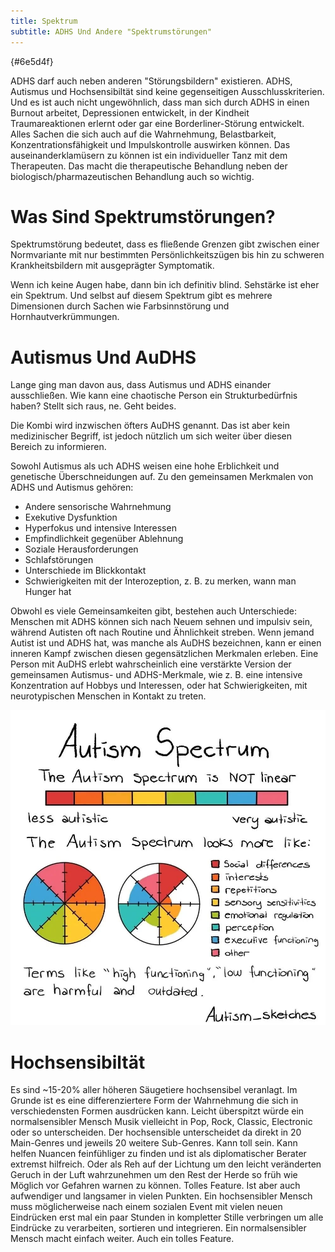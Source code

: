 ```yaml
---
title: Spektrum
subtitle: ADHS Und Andere "Spektrumstörungen"
---
```


[](){#6e5d4f}


ADHS darf auch neben anderen "Störungsbildern" existieren. ADHS, Autismus und Hochsensibiltät sind keine gegenseitigen Ausschlusskriterien. Und es ist auch nicht ungewöhnlich, dass man sich durch ADHS in einen Burnout arbeitet, Depressionen entwickelt, in der Kindheit Traumareaktionen erlernt oder gar eine Borderliner-Störung entwickelt.
Alles Sachen die sich auch auf die Wahrnehmung, Belastbarkeit, Konzentrationsfähigkeit und Impulskontrolle auswirken können. Das auseinanderklamüsern zu können ist ein individueller Tanz mit dem Therapeuten. Das macht die therapeutische Behandlung neben der biologisch/pharmazeutischen Behandlung auch so wichtig.

# Was Sind Spektrumstörungen?

Spektrumstörung bedeutet, dass es fließende Grenzen gibt zwischen einer Normvariante mit nur bestimmten Persönlichkeitszügen bis hin zu schweren Krankheitsbildern mit ausgeprägter Symptomatik.

Wenn ich keine Augen habe, dann bin ich definitiv blind. Sehstärke ist eher ein Spektrum. Und selbst auf diesem Spektrum gibt es mehrere Dimensionen durch Sachen wie Farbsinnstörung und Hornhautverkrümmungen.

# Autismus Und AuDHS

Lange ging man davon aus, dass Autismus und ADHS einander ausschließen. Wie kann eine chaotische Person ein Strukturbedürfnis haben?
Stellt sich raus, ne. Geht beides.

Die Kombi wird inzwischen öfters AuDHS genannt. Das ist aber kein medizinischer Begriff, ist jedoch nützlich um sich weiter über diesen Bereich zu informieren.

Sowohl Autismus als uch ADHS weisen eine hohe Erblichkeit und genetische Überschneidungen auf. Zu den gemeinsamen Merkmalen von ADHS und Autismus gehören:

- Andere sensorische Wahrnehmung
- Exekutive Dysfunktion
- Hyperfokus und intensive Interessen
- Empfindlichkeit gegenüber Ablehnung
- Soziale Herausforderungen
- Schlafstörungen
- Unterschiede im Blickkontakt
- Schwierigkeiten mit der Interozeption, z. B. zu merken, wann man Hunger hat

Obwohl es viele Gemeinsamkeiten gibt, bestehen auch Unterschiede: Menschen mit ADHS können sich nach Neuem sehnen und impulsiv sein, während Autisten oft nach Routine und Ähnlichkeit streben. Wenn jemand Autist ist und ADHS hat, was manche als AuDHS bezeichnen, kann er einen inneren Kampf zwischen diesen gegensätzlichen Merkmalen erleben. Eine Person mit AuDHS erlebt wahrscheinlich eine verstärkte Version der gemeinsamen Autismus- und ADHS-Merkmale, wie z. B. eine intensive Konzentration auf Hobbys und Interessen, oder hat Schwierigkeiten, mit neurotypischen Menschen in Kontakt zu treten.


![](./assets/autism_spectrum.jpg)

# Hochsensibiltät

Es sind ~15-20% aller höheren Säugetiere hochsensibel veranlagt.
Im Grunde ist es eine differenziertere Form der Wahrnehmung die sich in verschiedensten Formen ausdrücken kann. Leicht überspitzt würde ein normalsensibler Mensch Musik vielleicht in Pop, Rock, Classic, Electronic oder so unterscheiden. Der hochsensible unterscheidet da direkt in 20 Main-Genres und jeweils 20 weitere Sub-Genres.
Kann toll sein. Kann helfen Nuancen feinfühliger zu finden und ist als diplomatischer Berater extremst hilfreich. Oder als Reh auf der Lichtung um den leicht veränderten Geruch in der Luft wahrzunehmen um den Rest der Herde so früh wie Möglich vor Gefahren warnen zu können.
Tolles Feature.
Ist aber auch aufwendiger und langsamer in vielen Punkten. Ein hochsensibler Mensch muss möglicherweise nach einem sozialen Event mit vielen neuen Eindrücken erst mal ein paar Stunden in kompletter Stille verbringen um alle Eindrücke zu verarbeiten, sortieren und integrieren.
Ein normalsensibler Mensch macht einfach weiter.
Auch ein tolles Feature.